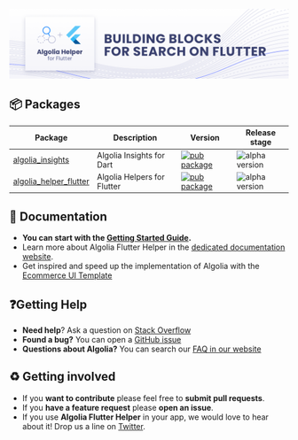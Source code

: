 <p align="center">
  <a href="https://www.algolia.com/doc/guides/building-search-ui/what-is-instantsearch/flutter/">
    <img alt="Algolia Flutter Helper" src="https://raw.githubusercontent.com/algolia/algoliasearch-helper-flutter/main/docs/assets/helper-flutter-banner.png">
  </a>
</p>

## 📦 Packages

| Package                          | Description                 | Version                                                                                                                    | Release stage                                                            |
|----------------------------------|-----------------------------|----------------------------------------------------------------------------------------------------------------------------|--------------------------------------------------------------------------|
| [algolia_insights](insights)     | Algolia Insights for Dart   | [![pub package](https://img.shields.io/pub/v/algolia_insights.svg)](https://pub.dev/packages/algolia_insights)             | ![alpha version](https://img.shields.io/badge/release-alpha-yellowgreen) |
| [algolia_helper_flutter](helper) | Algolia Helpers for Flutter | [![pub package](https://img.shields.io/pub/v/algolia_helper_flutter.svg)](https://pub.dev/packages/algolia_helper_flutter) | ![alpha version](https://img.shields.io/badge/release-alpha-yellowgreen) |

## 📄 Documentation

- **You can start with the [Getting Started Guide](https://www.algolia.com/doc/guides/building-search-ui/getting-started/flutter/).**  
- Learn more about Algolia Flutter Helper in the [dedicated documentation website](https://www.algolia.com/doc/guides/building-search-ui/widgets/showcase/flutter/).
- Get inspired and speed up the implementation of Algolia with the [Ecommerce UI Template](https://www.algolia.com/doc/guides/building-search-ui/ecommerce-ui-template/overview/flutter/)

## ❓Getting Help

- **Need help**? Ask a question on [Stack Overflow](https://stackoverflow.com/search?tab=Newest&pagesize=50&q=%5balgolia%5d%20%5bflutter%5d&searchOn=3)
- **Found a bug?** You can open a [GitHub issue](https://github.com/algolia/algoliasearch-helper-flutter/issues)
- **Questions about Algolia?** You can search our [FAQ in our website](https://www.algolia.com/doc/faq/)

## ♻️ Getting involved

* If you **want to contribute** please feel free to **submit pull requests**.
* If you **have a feature request** please **open an issue**.
* If you use **Algolia Flutter Helper** in your app, we would love to hear about it! Drop us a line
  on [Twitter](https://twitter.com/algolia).
